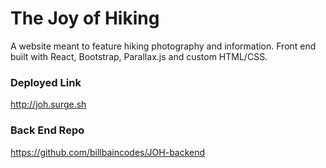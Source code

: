 
# The Joy of Hiking
A website meant to feature hiking photography and information. Front end built with React, Bootstrap, Parallax.js and custom HTML/CSS.

### Deployed Link
http://joh.surge.sh

### Back End Repo
https://github.com/billbaincodes/JOH-backend
